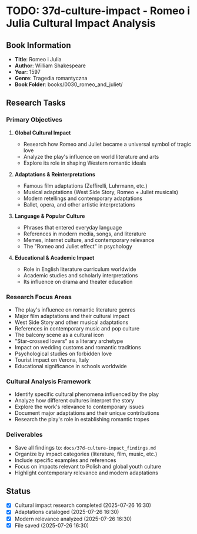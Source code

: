 # TODO: 37d-culture-impact - Romeo i Julia Cultural Impact Analysis

## Book Information
- **Title**: Romeo i Julia
- **Author**: William Shakespeare
- **Year**: 1597
- **Genre**: Tragedia romantyczna
- **Book Folder**: books/0030_romeo_and_juliet/

## Research Tasks

### Primary Objectives
1. **Global Cultural Impact**
   - Research how Romeo and Juliet became a universal symbol of tragic love
   - Analyze the play's influence on world literature and arts
   - Explore its role in shaping Western romantic ideals

2. **Adaptations & Reinterpretations**
   - Famous film adaptations (Zeffirelli, Luhrmann, etc.)
   - Musical adaptations (West Side Story, Romeo + Juliet musicals)
   - Modern retellings and contemporary adaptations
   - Ballet, opera, and other artistic interpretations

3. **Language & Popular Culture**
   - Phrases that entered everyday language
   - References in modern media, songs, and literature
   - Memes, internet culture, and contemporary relevance
   - The "Romeo and Juliet effect" in psychology

4. **Educational & Academic Impact**
   - Role in English literature curriculum worldwide
   - Academic studies and scholarly interpretations
   - Its influence on drama and theater education

### Research Focus Areas
- The play's influence on romantic literature genres
- Major film adaptations and their cultural impact
- West Side Story and other musical adaptations
- References in contemporary music and pop culture
- The balcony scene as a cultural icon
- "Star-crossed lovers" as a literary archetype
- Impact on wedding customs and romantic traditions
- Psychological studies on forbidden love
- Tourist impact on Verona, Italy
- Educational significance in schools worldwide

### Cultural Analysis Framework
- Identify specific cultural phenomena influenced by the play
- Analyze how different cultures interpret the story
- Explore the work's relevance to contemporary issues
- Document major adaptations and their unique contributions
- Research the play's role in establishing romantic tropes

### Deliverables
- Save all findings to: `docs/37d-culture-impact_findings.md`
- Organize by impact categories (literature, film, music, etc.)
- Include specific examples and references
- Focus on impacts relevant to Polish and global youth culture
- Highlight contemporary relevance and modern adaptations

## Status
- [x] Cultural impact research completed (2025-07-26 16:30)
- [x] Adaptations cataloged (2025-07-26 16:30)
- [x] Modern relevance analyzed (2025-07-26 16:30)
- [x] File saved (2025-07-26 16:30)